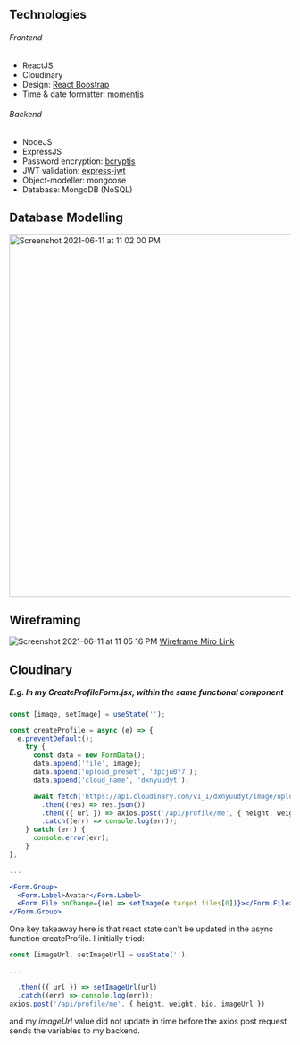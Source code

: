 ## Technologies
###### Frontend
  * ReactJS
  * Cloudinary
  * Design: [React Boostrap](https://react-bootstrap.github.io/)
  * Time & date formatter: [momentjs](https://momentjs.com/)
###### Backend
  * NodeJS
  * ExpressJS
  * Password encryption: [bcryptjs](https://www.npmjs.com/package/bcryptjs)
  * JWT validation: [express-jwt](https://www.npmjs.com/package/express-jwt)
  * Object-modeller: mongoose
  * Database: MongoDB (NoSQL)
  
## Database Modelling
<img width="648" alt="Screenshot 2021-06-11 at 11 02 00 PM" src="https://user-images.githubusercontent.com/25051776/121707393-173dc380-cb09-11eb-980e-839d7a0e11d9.png">

## Wireframing
![Screenshot 2021-06-11 at 11 05 16 PM](https://user-images.githubusercontent.com/25051776/121707770-7f8ca500-cb09-11eb-845b-52e3e586cd1c.png)
[Wireframe Miro Link](https://miro.com/app/board/o9J_l_qfkss=/)
## Cloudinary

##### E.g. In my CreateProfileForm.jsx, within the same functional component
```jsx
const [image, setImage] = useState('');

const createProfile = async (e) => {
  e.preventDefault();
    try {
      const data = new FormData();
      data.append('file', image);
      data.append('upload_preset', 'dpcju0f7');
      data.append('cloud_name', 'dxnyuudyt');

      await fetch('https://api.cloudinary.com/v1_1/dxnyuudyt/image/upload', { method: 'post', body: data })
        .then((res) => res.json())
        .then(({ url }) => axios.post('/api/profile/me', { height, weight, bio, url }))
        .catch((err) => console.log(err));
    } catch (err) {
      console.error(err);
    }
};

...

<Form.Group>
  <Form.Label>Avatar</Form.Label>
  <Form.File onChange={(e) => setImage(e.target.files[0])}></Form.File>
</Form.Group>
```
One key takeaway here is that react state can't be updated in the async function createProfile. I initially tried:
```jsx
const [imageUrl, setImageUrl] = useState('');

...

  .then(({ url }) => setImageUrl(url)
  .catch((err) => console.log(err));
axios.post('/api/profile/me', { height, weight, bio, imageUrl })
```
and my _imageUrl_ value did not update in time before the axios post request sends the variables to my backend.


